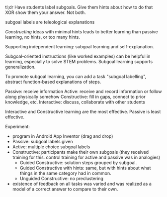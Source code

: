tl;dr Have students label subgoals. Give them hints about how to do that XOR show them your answer. Not both.

subgoal labels are teleological explanations

*Constructing* ideas with minimal hints leads to better learning than passive learning, no hints, or too many hints.

Supporting independent learning: subgoal learning and self-explanation.

Subgoal-oriented instructions (like worked examples) can be helpful in learning, especially to solve STEM problems. Subgoal learning supports generalization.

To promote subgoal learning, you can add a task "subgoal labelling", abstract function-based explanations of steps.

Passive: receive information
Active: receive and record information or follow along physically somehow
Constructive: fill in gaps, connect to prior knowledge, etc.
Interactive: discuss, collaborate with other students

Interactive and Constructive learning are the most effective. Passive is least effective.

Experiment:
* program in Android App Inventor (drag and drop)
* Passive: subgoal labels given
* Active: multiple choice subgoal labels
* Constructive: participants make their own subgoals (they received training for this. control training for active and passive was in analogies)
	* Guided Constructive: solution steps grouped by subgoal.
	* Guided Constructive with hints: same, but with hints about what things in the same category had in common.
	* Unguided Constructive: no preclustering
* existence of feedback on all tasks was varied and was realized as a model of a correct answer to compare to their own.